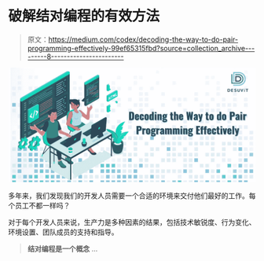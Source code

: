 # 破解结对编程的有效方法

> 原文：<https://medium.com/codex/decoding-the-way-to-do-pair-programming-effectively-99ef65315fbd?source=collection_archive---------8----------------------->

![](img/4f4747ca8ed712aa685c9f1d6a666dc2.png)

多年来，我们发现我们的开发人员需要一个合适的环境来交付他们最好的工作。每个员工不都一样吗？

对于每个开发人员来说，生产力是多种因素的结果，包括技术敏锐度、行为变化、环境设置、团队成员的支持和指导。

> **结对编程是一个概念** …
